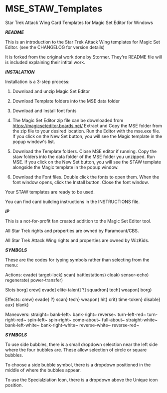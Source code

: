 # MSE_STAW_Templates
Star Trek Attack Wing Card Templates for Magic Set Editor for Windows

*****README*****

This is an introduction to the Star Trek Attack Wing templates for Magic Set Editor. (see the CHANGELOG for version details)

It is forked from the original work done by Stormer. They're README file will is included explaining their intital work.


*****INSTALATION*****

Installation is a 3-step process:
  1) Download and unzip Magic Set Editor
  2) Download Template folders into the MSE data folder
  3) Download and Install font fonts
  
1)  The Magic Set Editor zip file can be downloaded from https://magicseteditor.boards.net/
  Extract and Copy the MSE folder from the zip file to your desired location.
  Run the Editor with the mse.exe file. If you click on the New Set button, you will see the Magic template in the popup window's list.
  
2) Download the Template folders.
  Close MSE editor if running.
  Copy the staw folders into the data folder of the MSE folder you unzipped.
  Run MSE. If you click on the New Set button, you will see the STAW template alongside the Magic template in the popup window.
  
3) Download the Font files.
  Double click the fonts to open them.
  When the font window opens, click the Install button. Close the font window.
  
Your STAW templates are ready to be used.


You can find card building instructions in the INSTRUCTIONS file.



*****IP*****

This is a not-for-profit fan created addition to the Magic Set Editor tool.

All Star Trek rights and properties are owned by Paramount/CBS.

All Star Trek Attack Wing rights and properties are owned by WizKids.



*****SYMBOLS*****

These are the codes for typing symbols rather than selecting from the menu:

Actions:
evade)
target-lock)
scan)
battlestations)
cloak)
sensor-echo)
regenerate)
power-transfer)

Slots
borg]
crew]
evade]
elite-talent]
?]
squadron]
tech]
weapon]
borg}

Effects:
crew}
evade}
?}
scan}
tech}
weapon}
hit}
crit}
time-token}
disable}
aux}
blank}

Maneuvers:
straight~
bank-left~
bank-right~
reverse~
turn-left-red~
turn-right-red~
spin-left~
spin-right~
come-about~
full-about~
straight-white~
bank-left-white~
bank-right-white~
reverse-white~
reverse-red~


*****SYMBOLS*****

To use side bubbles, there is a small dropdown selection near the left side where the four bubbles are. These allow selection of circle or square bubbles.

To choose a side bubble symbol, there is a dropdown positioned in the middle of where the bubbles appear.

To use the Specialziation Icon, there is a dropdown above the Unique icon position.
